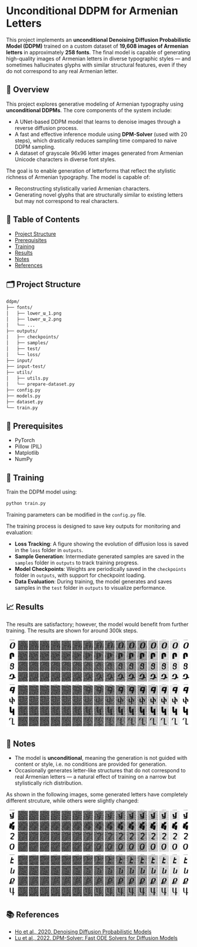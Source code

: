 # Unconditional DDPM for Armenian Letters

This project implements an **unconditional Denoising Diffusion Probabilistic Model (DDPM)** trained on a custom dataset of **19,608 images of Armenian letters** in approximately **258 fonts**. The final model is capable of generating high-quality images of Armenian letters in diverse typographic styles — and sometimes hallucinates glyphs with similar structural features, even if they do not correspond to any real Armenian letter.

## 👀 Overview

This project explores generative modeling of Armenian typography using **unconditional DDPMs**. The core components of the system include:

- A UNet-based DDPM model that learns to denoise images through a reverse diffusion process.
- A fast and effective inference module using **DPM-Solver** (used with 20 steps), which drastically reduces sampling time compared to naive DDPM sampling.
- A dataset of grayscale 96x96 letter images generated from Armenian Unicode characters in diverse font styles.

The goal is to enable generation of letterforms that reflect the stylistic richness of Armenian typography. The model is capable of:

- Reconstructing stylistically varied Armenian characters.
- Generating novel glyphs that are structurally similar to existing letters but may not correspond to real characters.

## 📜 Table of Contents

- [Project Structure](#project-structure)
- [Prerequisites](#prerequisites)
- [Training](#training)
- [Results](#results)
- [Notes](#notes)
- [References](#references)

## 🗂️ Project Structure

```
ddpm/
├── fonts/
│   ├── lower_ա_1.png
│   ├── lower_ա_2.png
│   └── ...
├── outputs/
│   ├── checkpoints/
│   ├── samples/
│   ├── test/
│   └── loss/
├── input/
├── input-test/
├── utils/
│   ├── utils.py
│   └── prepare-dataset.py
├── config.py
├── models.py
├── dataset.py
└── train.py
````

## 🧾 Prerequisites

- PyTorch
- Pillow (PIL)
- Matplotlib
- NumPy

## 🚀 Training

Train the DDPM model using:

```bash
python train.py
```
Training parameters can be modified in the `config.py` file.

The training process is designed to save key outputs for monitoring and evaluation:  

- **Loss Tracking**: A figure showing the evolution of diffusion loss is saved in the `loss` folder in `outputs`.  
- **Sample Generation**: Intermediate generated samples are saved in the `samples` folder in `outputs` to track training progress.  
- **Model Checkpoints**: Weights are periodically saved in the `checkpoints` folder in `outputs`, with support for checkpoint loading.  
- **Data Evaluation**: During training, the model generates and saves samples in the `test` folder in `outputs` to visualize performance.  

## 📈 Results
The results are satisfactory; however, the model would benefit from further training. The results are shown for around 300k steps.

![training-results](/images/training-sample.png "Training Results")
![training-results-2](/images/training-sample-2.png "Training Results")

## 🧾 Notes

* The model is **unconditional**, meaning the generation is not guided with content or style, i.e. no conditions are provided for generation.
* Occasionally generates letter-like structures that do not correspond to real Armenian letters — a natural effect of training on a narrow but stylistically rich distribution.

As shown in the following images, some generated letters have completely different strcuture, while others were slightly changed:

![new-letters](/images/new-letters.png "Training Results")
![new-letters-2](/images/new-letters-2.png "Training Results")

## 📚 References

* [Ho et al., 2020. Denoising Diffusion Probabilistic Models](https://arxiv.org/abs/2006.11239)
* [Lu et al., 2022. DPM-Solver: Fast ODE Solvers for Diffusion Models](https://arxiv.org/abs/2206.00927)